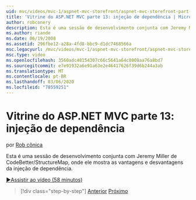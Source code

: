 ```yaml
---
uid: mvc/videos/mvc-1/aspnet-mvc-storefront/aspnet-mvc-storefront-part-13-dependency-injection
title: 'Vitrine do ASP.NET MVC parte 13: injeção de dependência | Microsoft Docs'
author: robconery
description: Esta é uma sessão de desenvolvimento conjunta com Jeremy Miller de CodeBetter/StructureMap, onde ele mostra as vantagens e desvantagens da injeção de dependência.
ms.author: riande
ms.date: 06/19/2008
ms.assetid: 296fbe12-a28a-4fd8-bbc9-d1dc7468566a
msc.legacyurl: /mvc/videos/mvc-1/aspnet-mvc-storefront/aspnet-mvc-storefront-part-13-dependency-injection
msc.type: video
ms.openlocfilehash: 3560adc48154307c66c5641a64c8008aa76a8bd7
ms.sourcegitcommit: e7e91932a6e91a63e2e46417626f39d6b244a3ab
ms.translationtype: MT
ms.contentlocale: pt-BR
ms.lasthandoff: 03/06/2020
ms.locfileid: "78559251"
---
```

# <a name="aspnet-mvc-storefront-part-13-dependency-injection"></a>Vitrine do ASP.NET MVC parte 13: injeção de dependência

por [Rob cônica](https://github.com/robconery)

Esta é uma sessão de desenvolvimento conjunta com Jeremy Miller de CodeBetter/StructureMap, onde ele mostra as vantagens e desvantagens da injeção de dependência.

[&#9654;Assistir ao vídeo (58 minutos)](https://channel9.msdn.com/Blogs/ASP-NET-Site-Videos/aspnet-mvc-storefront-part-13-dependency-injection)

> [!div class="step-by-step"]
> [Anterior](aspnet-mvc-storefront-part-12-mocking.md)
> [Próximo](aspnet-mvc-storefront-part-14-rich-client-interaction.md)
